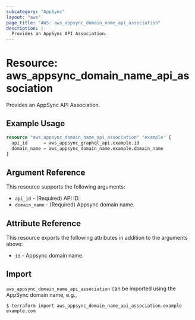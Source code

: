 ```yaml
---
subcategory: "AppSync"
layout: "aws"
page_title: "AWS: aws_appsync_domain_name_api_association"
description: |-
  Provides an AppSync API Association.
---
```


# Resource: aws_appsync_domain_name_api_association

Provides an AppSync API Association.

## Example Usage

```terraform
resource "aws_appsync_domain_name_api_association" "example" {
  api_id      = aws_appsync_graphql_api.example.id
  domain_name = aws_appsync_domain_name.example.domain_name
}
```

## Argument Reference

This resource supports the following arguments:

* `api_id` - (Required) API ID.
* `domain_name` - (Required) Appsync domain name.

## Attribute Reference

This resource exports the following attributes in addition to the arguments above:

* `id` - Appsync domain name.

## Import

`aws_appsync_domain_name_api_association` can be imported using the AppSync domain name, e.g.,

```
$ terraform import aws_appsync_domain_name_api_association.example example.com
```
